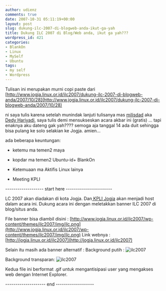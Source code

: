 ```yaml
---
author: udienz
comments: true
date: 2007-10-31 05:11:19+00:00
layout: post
slug: dukung-ilc-2007-di-blogweb-anda-ikut-ga-yah
title: Dukung ILC 2007 di Blog/Web anda, ikut ga yah???
wordpress_id: 421
categories:
- BlankOn
- Linux
- MySelf
- Ubuntu
tags:
- my self
- Wordpress
---
```


Tulisan ini merupakan murni copi paste dari [http://www.jogja.linux.or.id/ilc2007/dukung-ilc-2007-di-blogweb-anda/2007/10/28](http://www.jogja.linux.or.id/ilc2007/dukung-ilc-2007-di-blogweb-anda/2007/10/28)

ni saya tulis karena setelah munindak lanjuti tulisanya mas [milisdad](http://milisdad.blogspot.com/2007/10/cross-postingdukung-ilc2007-di-blogweb.html) aka [Dedy Hariyadi](http://milisdad.blogspot.com),  saya tulis demi mensukseskan acara akbar ini  (gratis) ... tapi enaknya aku dateng gak yah???? semoga aja tanggal 14 ada duit sehingga bisa pulang ke solo selakian ke Jogja. amien...

ada beberapa keuntungan:

- ketemu ma temen2 maya

- kopdar ma temen2 Ubuntu-id+ BlankOn

- Ketemuaan ma Aktifis Linux lainya

- Meeting KPLI

<!-- more -->

------------------- start here -----------------------

LC 2007 akan diadakan di kota Jogja. Dan[ KPLI Jogja](http://jogja.linux.or.id/) akan menjadi host dalam acara ini. Dukung acara ini dengan meletakkan banner ILC 2007 di blog/situs anda.

File banner bisa diambil disini : [http://www.jogja.linux.or.id/ilc2007/wp-content/themes/ilc2007/img/ilc.png](http://www.jogja.linux.or.id/ilc2007/wp-content/themes/ilc2007/img/ilc.png)
Link webnya : [http://jogja.linux.or.id/ilc2007](http://jogja.linux.or.id/ilc2007)

Selain itu masih ada banner alternatif :
Background putih :
![ilc2007](http://okto.silaban.net/wp-content/uploads/2007/10/ilc-banner-white.gif)

Background transparan:
![ilc2007](http://okto.silaban.net/wp-content/uploads/2007/10/ilc-banner-transparent.gif)

Kedua file ini berformat .gif untuk mengantisipasi user yang mengakses web dengan Internet Explorer.

-------------------- end -------------------

